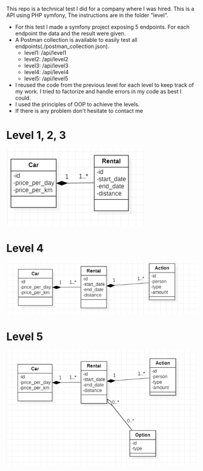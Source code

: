 This repo is a technical test I did for a company where I was hired.
This is a API using PHP symfony, The instructions are in the folder "level".

- For this test I made a symfony project exposing 5 endpoints. For each endpoint the data and the result were given.
- A Postman collection is available to easily test all endpoints(./postman_collection.json).
    - level1: /api/level1
    - level2: /api/level2
    - level3: /api/level3
    - level4: /api/level4
    - level5: /api/level5
- I reused the code from the previous level for each level to keep track of my work. I tried to factorize and handle errors in my code as best I could.
- I used the principles of OOP to achieve the levels.
- If there is any problem don't hesitate to contact me


# Level 1, 2, 3
![level1](./ressources/uml_level1.PNG)

# Level 4
![level4](./ressources/uml_level4.PNG)

# Level 5
![level4](./ressources/uml_level5.PNG)
